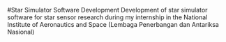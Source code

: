 #Star Simulator Software Development
Development of star simulator software for star sensor research during my internship in the National Institute of Aeronautics and Space (Lembaga Penerbangan dan Antariksa Nasional)
